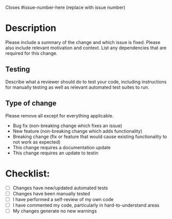 Closes #issue-number-here (replace with issue number)

# Description

Please include a summary of the change and which issue is fixed. Please also include relevant motivation and context. List any dependencies that are required for this change.

## Testing

Describe what a reviewer should do to test your code, including instructions for manually testing as well as relevant automated test suites to run.

## Type of change

Please remove all except for everything applicable.

- Bug fix (non-breaking change which fixes an issue)
- New feature (non-breaking change which adds functionality)
- Breaking change (fix or feature that would cause existing functionality to not work as expected)
- This change requires a documentation update
- This change requires an update to testin

# Checklist:

- [ ] Changes have new/updated automated tests
- [ ] Changes have been manually tested
- [ ] I have performed a self-review of my own code
- [ ] I have commented my code, particularly in hard-to-understand areas
- [ ] My changes generate no new warnings

